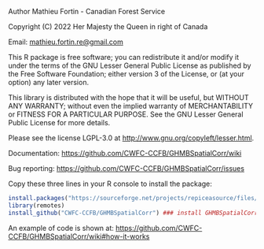 Author Mathieu Fortin - Canadian Forest Service

Copyright (C) 2022 Her Majesty the Queen in right of Canada

Email: mathieu.fortin.re@gmail.com

This R package is free software; you can redistribute it and/or
modify it under the terms of the GNU Lesser General Public
License as published by the Free Software Foundation; either
version 3 of the License, or (at your option) any later version.

This library is distributed with the hope that it will be useful,
but WITHOUT ANY WARRANTY; without even the implied
warranty of MERCHANTABILITY or FITNESS FOR A
PARTICULAR PURPOSE. See the GNU Lesser General Public
License for more details.

Please see the license LGPL-3.0 at http://www.gnu.org/copyleft/lesser.html.

Documentation: https://github.com/CWFC-CCFB/GHMBSpatialCorr/wiki

Bug reporting: https://github.com/CWFC-CCFB/GHMBSpatialCorr/issues

Copy these three lines in your R console to install the package:

~~~R
install.packages("https://sourceforge.net/projects/repiceasource/files/latest/download", repos = NULL,  type="source") ### To install J4R (dependency)
library(remotes)
install_github("CWFC-CCFB/GHMBSpatialCorr") ### install GHMBSpatialCorr directly from GitHub
~~~

An example of code is shown at: https://github.com/CWFC-CCFB/GHMBSpatialCorr/wiki#how-it-works
